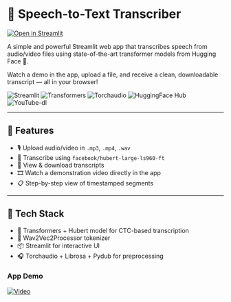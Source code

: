 # 🎤 Speech-to-Text Transcriber

[![Open in Streamlit](https://static.streamlit.io/badges/streamlit_badge_black_white.svg)](https://aishwaryaj7-speech2text.streamlit.app/)


A simple and powerful Streamlit web app that transcribes speech from audio/video files using state-of-the-art transformer models from Hugging Face 🤗.

Watch a demo in the app, upload a file, and receive a clean, downloadable transcript — all in your browser!

![Streamlit](https://img.shields.io/badge/Streamlit-1.44.0+-brightgreen?logo=streamlit)
![Transformers](https://img.shields.io/badge/Transformers-4.50.3+-blueviolet?logo=python)
![Torchaudio](https://img.shields.io/badge/torchaudio-2.6.0+-red)
![HuggingFace Hub](https://img.shields.io/badge/huggingface--hub-0.30.1+-yellow?logo=huggingface)
![YouTube-dl](https://img.shields.io/badge/youtube--dl-2021.12.17+-black)

---

## 🚀 Features

- 🎙️ Upload audio/video in `.mp3`, `.mp4`, `.wav`
- 🧠 Transcribe using `facebook/hubert-large-ls960-ft`
- 📝 View & download transcripts
- 🎞️ Watch a demonstration video directly in the app
- 📋 Step-by-step view of timestamped segments

---

## 🧰 Tech Stack

- 🤗 Transformers + Hubert model for CTC-based transcription
- 🧠 Wav2Vec2Processor tokenizer
- 📦 Streamlit for interactive UI
- 🎧 Torchaudio + Librosa + Pydub for preprocessing

### App Demo

[![Video](https://img.youtube.com/vi/eSG_FsoUtRo/hqdefault.jpg)](https://www.youtube.com/watch?v=eSG_FsoUtRo)

